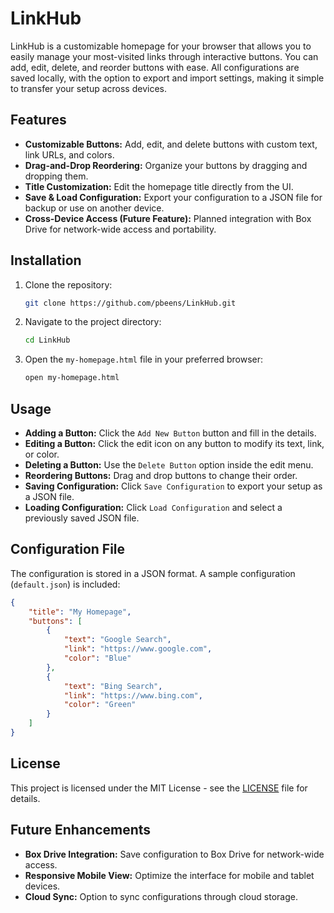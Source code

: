 # LinkHub

LinkHub is a customizable homepage for your browser that allows you to easily manage your most-visited links through interactive buttons. You can add, edit, delete, and reorder buttons with ease. All configurations are saved locally, with the option to export and import settings, making it simple to transfer your setup across devices.

## Features

* **Customizable Buttons:** Add, edit, and delete buttons with custom text, link URLs, and colors.
* **Drag-and-Drop Reordering:** Organize your buttons by dragging and dropping them.
* **Title Customization:** Edit the homepage title directly from the UI.
* **Save & Load Configuration:** Export your configuration to a JSON file for backup or use on another device.
* **Cross-Device Access (Future Feature):** Planned integration with Box Drive for network-wide access and portability.

## Installation

1. Clone the repository:

   ```bash
   git clone https://github.com/pbeens/LinkHub.git
   ```

2. Navigate to the project directory:

   ```bash
   cd LinkHub
   ```

3. Open the `my-homepage.html` file in your preferred browser:

   ```bash
   open my-homepage.html
   ```

## Usage

* **Adding a Button:** Click the `Add New Button` button and fill in the details.
* **Editing a Button:** Click the edit icon on any button to modify its text, link, or color.
* **Deleting a Button:** Use the `Delete Button` option inside the edit menu.
* **Reordering Buttons:** Drag and drop buttons to change their order.
* **Saving Configuration:** Click `Save Configuration` to export your setup as a JSON file.
* **Loading Configuration:** Click `Load Configuration` and select a previously saved JSON file.

## Configuration File

The configuration is stored in a JSON format. A sample configuration (`default.json`) is included:

```json
{
    "title": "My Homepage",
    "buttons": [
        {
            "text": "Google Search",
            "link": "https://www.google.com",
            "color": "Blue"
        },
        {
            "text": "Bing Search",
            "link": "https://www.bing.com",
            "color": "Green"
        }
    ]
}
```

## License

This project is licensed under the MIT License - see the [LICENSE](LICENSE) file for details.

## Future Enhancements

* **Box Drive Integration:** Save configuration to Box Drive for network-wide access.
* **Responsive Mobile View:** Optimize the interface for mobile and tablet devices.
* **Cloud Sync:** Option to sync configurations through cloud storage.

